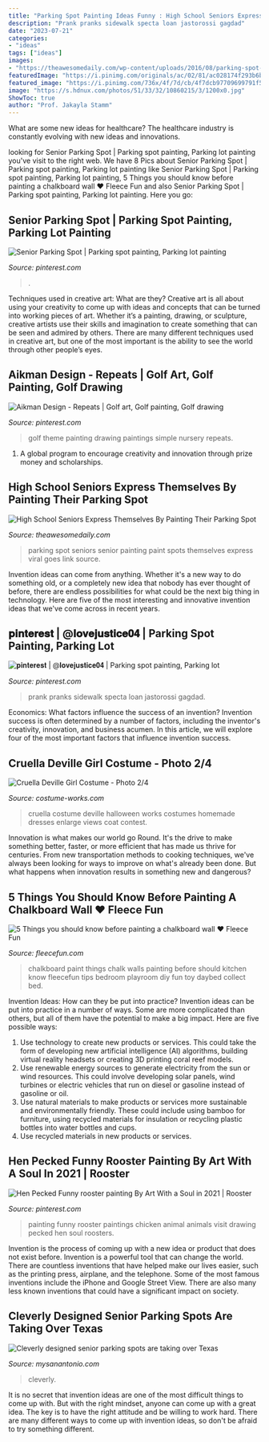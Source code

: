 ```yaml
---
title: "Parking Spot Painting Ideas Funny : High School Seniors Express Themselves By Painting Their Parking Spot"
description: "Prank pranks sidewalk specta loan jastorossi gagdad"
date: "2023-07-21"
categories:
- "ideas"
tags: ["ideas"]
images:
- "https://theawesomedaily.com/wp-content/uploads/2016/08/parking-spot-art-by-seniors-26-1.jpg"
featuredImage: "https://i.pinimg.com/originals/ac/02/81/ac028174f293b6bede94d3f0ac976381.jpg"
featured_image: "https://i.pinimg.com/736x/4f/7d/cb/4f7dcb97709699791f5984792b4b76af--golf-nursery-golf-theme.jpg"
image: "https://s.hdnux.com/photos/51/33/32/10860215/3/1200x0.jpg"
ShowToc: true
author: "Prof. Jakayla Stamm"
---
```



What are some new ideas for healthcare?
The healthcare industry is constantly evolving with new ideas and innovations.

	

		
looking for Senior Parking Spot | Parking spot painting, Parking lot painting you've visit to the right web. We have 8 Pics about Senior Parking Spot | Parking spot painting, Parking lot painting like Senior Parking Spot | Parking spot painting, Parking lot painting, 5 Things you should know before painting a chalkboard wall ♥ Fleece Fun and also Senior Parking Spot | Parking spot painting, Parking lot painting. Here you go:
		
    
## Senior Parking Spot | Parking Spot Painting, Parking Lot Painting

<img loading=lazy src="https://i.pinimg.com/736x/c9/03/dc/c903dca43d3c51d07c7988b08f5ea48b.jpg" onerror="this.onerror=null;this.src='https://tse1.mm.bing.net/th?id=OIP.DBfjkDU9iJ5ssZQCvRc9CAHaJ3&amp;pid=15.1';" alt="Senior Parking Spot | Parking spot painting, Parking lot painting">

_Source: pinterest.com_

>. 

	

Techniques used in creative art: What are they?
Creative art is all about using your creativity to come up with ideas and concepts that can be turned into working pieces of art. Whether it’s a painting, drawing, or sculpture, creative artists use their skills and imagination to create something that can be seen and admired by others. There are many different techniques used in creative art, but one of the most important is the ability to see the world through other people’s eyes.

    
## Aikman Design - Repeats | Golf Art, Golf Painting, Golf Drawing

<img loading=lazy src="https://i.pinimg.com/736x/4f/7d/cb/4f7dcb97709699791f5984792b4b76af--golf-nursery-golf-theme.jpg" onerror="this.onerror=null;this.src='https://tse1.mm.bing.net/th?id=OIP.9z2ZjYzqm01VMARvi15tEwDnEs&amp;pid=15.1';" alt="Aikman Design - Repeats | Golf art, Golf painting, Golf drawing">

_Source: pinterest.com_

>golf theme painting drawing paintings simple nursery repeats. 

	

1. A global program to encourage creativity and innovation through prize money and scholarships. 

    
## High School Seniors Express Themselves By Painting Their Parking Spot

<img loading=lazy src="https://theawesomedaily.com/wp-content/uploads/2016/08/parking-spot-art-by-seniors-26-1.jpg" onerror="this.onerror=null;this.src='https://tse2.mm.bing.net/th?id=OIP.dAWv7Tq_-i_wPqeZxzCNywHaFg&amp;pid=15.1';" alt="High School Seniors Express Themselves By Painting Their Parking Spot">

_Source: theawesomedaily.com_

>parking spot seniors senior painting paint spots themselves express viral goes link source. 

	

Invention ideas can come from anything. Whether it's a new way to do something old, or a completely new idea that nobody has ever thought of before, there are endless possibilities for what could be the next big thing in technology. Here are five of the most interesting and innovative invention ideas that we've come across in recent years.

    
## 𝐩𝐢𝐧𝐭𝐞𝐫𝐞𝐬𝐭 | @𝐥𝐨𝐯𝐞𝐣𝐮𝐬𝐭𝐢𝐜𝐞𝟎𝟒 | Parking Spot Painting, Parking Lot

<img loading=lazy src="https://i.pinimg.com/736x/6c/3a/44/6c3a445afcdaf00a8930649d6cb5e886.jpg" onerror="this.onerror=null;this.src='https://tse3.mm.bing.net/th?id=OIP.UjJVOtHm9eZQGW1SksQ4OQHaJ3&amp;pid=15.1';" alt="𝐩𝐢𝐧𝐭𝐞𝐫𝐞𝐬𝐭 | @𝐥𝐨𝐯𝐞𝐣𝐮𝐬𝐭𝐢𝐜𝐞𝟎𝟒 | Parking spot painting, Parking lot">

_Source: pinterest.com_

>prank pranks sidewalk specta loan jastorossi gagdad. 

	

Economics: What factors influence the success of an invention?
Invention success is often determined by a number of factors, including the inventor's creativity, innovation, and business acumen. In this article, we will explore four of the most important factors that influence invention success.

    
## Cruella Deville Girl Costume - Photo 2/4

<img loading=lazy src="https://photos.costume-works.com/full/cruella_deville_girl1.jpg" onerror="this.onerror=null;this.src='https://tse4.mm.bing.net/th?id=OIP.V_QPOQsf2VwmxNP3Wl2KKAHaLH&amp;pid=15.1';" alt="Cruella Deville Girl Costume - Photo 2/4">

_Source: costume-works.com_

>cruella costume deville halloween works costumes homemade dresses enlarge views coat contest. 

	

Innovation is what makes our world go Round. It's the drive to make something better, faster, or more efficient that has made us thrive for centuries. From new transportation methods to cooking techniques, we've always been looking for ways to improve on what's already been done. But what happens when innovation results in something new and dangerous?

    
## 5 Things You Should Know Before Painting A Chalkboard Wall ♥ Fleece Fun

<img loading=lazy src="http://www.fleecefun.com/wp-content/uploads/2014/09/how-to-paint-a-chalk-board-wall1.jpg" onerror="this.onerror=null;this.src='https://tse3.mm.bing.net/th?id=OIP.51pytiJRx3hklHV6o9AlEQAAAA&amp;pid=15.1';" alt="5 Things you should know before painting a chalkboard wall ♥ Fleece Fun">

_Source: fleecefun.com_

>chalkboard paint things chalk walls painting before should kitchen know fleecefun tips bedroom playroom diy fun toy daybed collect bed. 

	

Invention Ideas: How can they be put into practice?
Invention ideas can be put into practice in a number of ways. Some are more complicated than others, but all of them have the potential to make a big impact. Here are five possible ways: 
1. Use technology to create new products or services. This could take the form of developing new artificial intelligence (AI) algorithms, building virtual reality headsets or creating 3D printing coral reef models.
2. Use renewable energy sources to generate electricity from the sun or wind resources. This could involve developing solar panels, wind turbines or electric vehicles that run on diesel or gasoline instead of gasoline or oil. 
3. Use natural materials to make products or services more sustainable and environmentally friendly. These could include using bamboo for furniture, using recycled materials for insulation or recycling plastic bottles into water bottles and cups. 
4. Use recycled materials in new products or services.

    
## Hen Pecked Funny Rooster Painting By Art With A Soul In 2021 | Rooster

<img loading=lazy src="https://i.pinimg.com/originals/ac/02/81/ac028174f293b6bede94d3f0ac976381.jpg" onerror="this.onerror=null;this.src='https://tse4.mm.bing.net/th?id=OIP.JNOehw60JRkr1SrVE7GX1QHaJ4&amp;pid=15.1';" alt="Hen Pecked Funny rooster painting By Art With a Soul in 2021 | Rooster">

_Source: pinterest.com_

>painting funny rooster paintings chicken animal animals visit drawing pecked hen soul roosters. 

	

Invention is the process of coming up with a new idea or product that does not exist before. Invention is a powerful tool that can change the world. There are countless inventions that have helped make our lives easier, such as the printing press, airplane, and the telephone. Some of the most famous inventions include the iPhone and Google Street View. There are also many less known inventions that could have a significant impact on society.

    
## Cleverly Designed Senior Parking Spots Are Taking Over Texas

<img loading=lazy src="https://s.hdnux.com/photos/51/33/32/10860215/3/1200x0.jpg" onerror="this.onerror=null;this.src='https://tse2.mm.bing.net/th?id=OIP.gK1K4o5jsEcYEW4elT4-NwHaLk&amp;pid=15.1';" alt="Cleverly designed senior parking spots are taking over Texas">

_Source: mysanantonio.com_

>cleverly. 

	

It is no secret that invention ideas are one of the most difficult things to come up with. But with the right mindset, anyone can come up with a great idea. The key is to have the right attitude and be willing to work hard. There are many different ways to come up with invention ideas, so don't be afraid to try something different.

